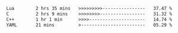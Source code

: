 <!--START_SECTION:waka-->

```txt
Lua        2 hrs 35 mins   >>>>>>>>>----------------   37.47 %
C          2 hrs 9 mins    >>>>>>>>-----------------   31.32 %
C++        1 hr 1 min      >>>>---------------------   14.74 %
YAML       21 mins         >------------------------   05.29 %
```

<!--END_SECTION:waka-->
